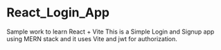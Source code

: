 # React_Login_App
Sample work to learn React + Vite
This is a Simple Login and Signup app using MERN stack and it uses Vite and jwt for authorization.
